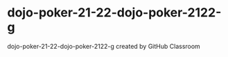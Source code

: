 # dojo-poker-21-22-dojo-poker-2122-g
dojo-poker-21-22-dojo-poker-2122-g created by GitHub Classroom
